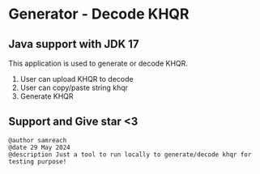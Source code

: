 # Generator - Decode KHQR

## Java support with JDK 17
This application is used to generate or decode KHQR.

1. User can upload KHQR to decode
2. User can copy/paste string khqr
3. Generate KHQR

## Support and Give star <3

```
@author samreach
@date 29 May 2024
@description Just a tool to run locally to generate/decode khqr for testing purpose!
```
